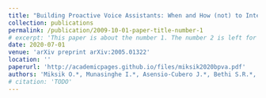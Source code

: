 ```yaml
---
title: "Building Proactive Voice Assistants: When and How (not) to Interact"
collection: publications
permalink: /publication/2009-10-01-paper-title-number-1
# excerpt: 'This paper is about the number 1. The number 2 is left for future work.'
date: 2020-07-01
venue: 'arXiv preprint arXiv:2005.01322'
location: ''
paperurl: 'http://academicpages.github.io/files/miksik2020bpva.pdf'
authors: 'Miksik O.*, Munasinghe I.*, Asensio-Cubero J.*, Bethi S.R.*, Huang S.T., Zylfo S., Liu X., Nica T., Mitrocsak A., Mezza S., Beard R., Shi R., Ng R., Mediano P., Fountas Z., Lee S.H., Medvesek J., Zhuang H., Rogers Y.* and Swietojanski P.*'
# citation: 'TODO'
---
```

